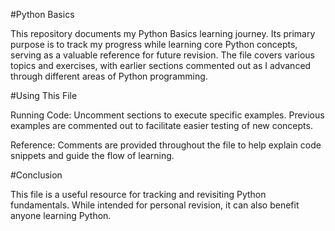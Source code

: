 #Python Basics

This repository documents my Python Basics learning journey. Its primary purpose is to track my progress while learning core Python concepts, serving as a valuable reference for future revision. The file covers various topics and exercises, with earlier sections commented out as I advanced through different areas of Python programming.

#Using This File

Running Code: Uncomment sections to execute specific examples. Previous examples are commented out to facilitate easier testing of new concepts.

Reference: Comments are provided throughout the file to help explain code snippets and guide the flow of learning.

#Conclusion

This file is a useful resource for tracking and revisiting Python fundamentals. While intended for personal revision, it can also benefit anyone learning Python.
